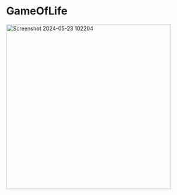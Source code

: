 # GameOfLife

<img width="439" alt="Screenshot 2024-05-23 102204" src="https://github.com/jacobturjeman/GameOfLife/assets/84174179/34fa8bcf-8479-460c-8796-689fa1d94a72">
